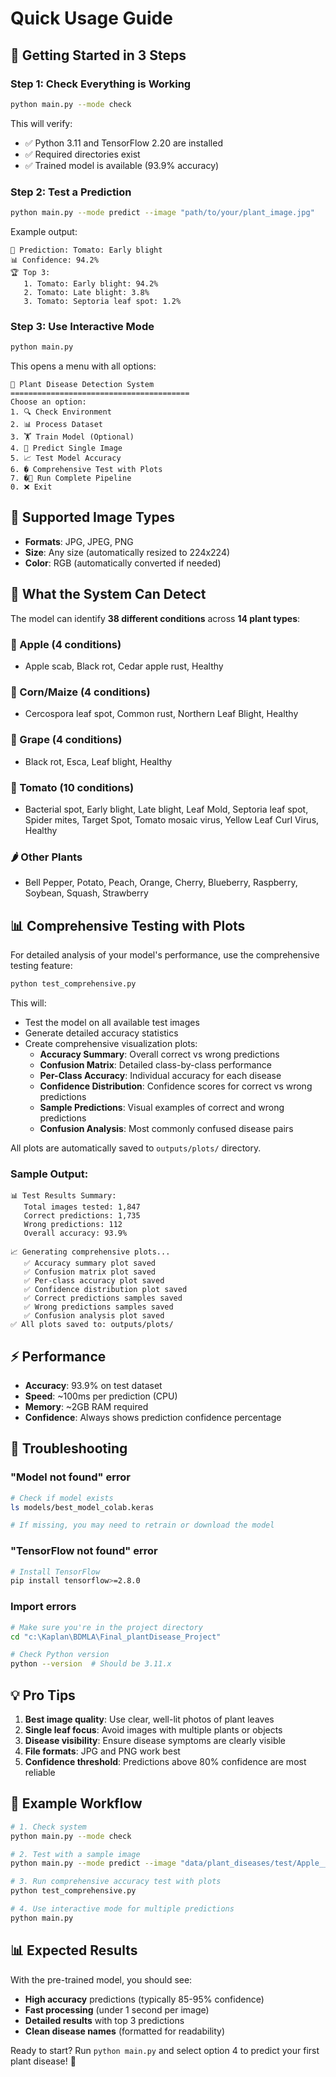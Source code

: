 # Quick Usage Guide

## 🚀 Getting Started in 3 Steps

### Step 1: Check Everything is Working
```bash
python main.py --mode check
```
This will verify:
- ✅ Python 3.11 and TensorFlow 2.20 are installed
- ✅ Required directories exist
- ✅ Trained model is available (93.9% accuracy)

### Step 2: Test a Prediction
```bash
python main.py --mode predict --image "path/to/your/plant_image.jpg"
```
Example output:
```
🎯 Prediction: Tomato: Early blight
📊 Confidence: 94.2%
🏆 Top 3:
   1. Tomato: Early blight: 94.2%
   2. Tomato: Late blight: 3.8%
   3. Tomato: Septoria leaf spot: 1.2%
```

### Step 3: Use Interactive Mode
```bash
python main.py
```
This opens a menu with all options:
```
🌱 Plant Disease Detection System
========================================
Choose an option:
1. 🔍 Check Environment
2. 📊 Process Dataset
3. 🏋️ Train Model (Optional)
4. 🔮 Predict Single Image
5. 📈 Test Model Accuracy
6. � Comprehensive Test with Plots
7. �🚀 Run Complete Pipeline
0. ❌ Exit
```

## 📸 Supported Image Types
- **Formats**: JPG, JPEG, PNG
- **Size**: Any size (automatically resized to 224x224)
- **Color**: RGB (automatically converted if needed)

## 🎯 What the System Can Detect
The model can identify **38 different conditions** across **14 plant types**:

### 🍎 Apple (4 conditions)
- Apple scab, Black rot, Cedar apple rust, Healthy

### 🌽 Corn/Maize (4 conditions)  
- Cercospora leaf spot, Common rust, Northern Leaf Blight, Healthy

### 🍇 Grape (4 conditions)
- Black rot, Esca, Leaf blight, Healthy

### 🍅 Tomato (10 conditions)
- Bacterial spot, Early blight, Late blight, Leaf Mold, Septoria leaf spot, Spider mites, Target Spot, Tomato mosaic virus, Yellow Leaf Curl Virus, Healthy

### 🌶️ Other Plants
- Bell Pepper, Potato, Peach, Orange, Cherry, Blueberry, Raspberry, Soybean, Squash, Strawberry

## 📊 Comprehensive Testing with Plots

For detailed analysis of your model's performance, use the comprehensive testing feature:

```bash
python test_comprehensive.py
```

This will:
- Test the model on all available test images
- Generate detailed accuracy statistics
- Create comprehensive visualization plots:
  - **Accuracy Summary**: Overall correct vs wrong predictions
  - **Confusion Matrix**: Detailed class-by-class performance
  - **Per-Class Accuracy**: Individual accuracy for each disease
  - **Confidence Distribution**: Confidence scores for correct vs wrong predictions
  - **Sample Predictions**: Visual examples of correct and wrong predictions
  - **Confusion Analysis**: Most commonly confused disease pairs

All plots are automatically saved to `outputs/plots/` directory.

### Sample Output:
```
📊 Test Results Summary:
   Total images tested: 1,847
   Correct predictions: 1,735
   Wrong predictions: 112
   Overall accuracy: 93.9%

📈 Generating comprehensive plots...
   ✅ Accuracy summary plot saved
   ✅ Confusion matrix plot saved
   ✅ Per-class accuracy plot saved
   ✅ Confidence distribution plot saved
   ✅ Correct predictions samples saved
   ✅ Wrong predictions samples saved
   ✅ Confusion analysis plot saved
✅ All plots saved to: outputs/plots/
```

## ⚡ Performance
- **Accuracy**: 93.9% on test dataset
- **Speed**: ~100ms per prediction (CPU)
- **Memory**: ~2GB RAM required
- **Confidence**: Always shows prediction confidence percentage

## 🔧 Troubleshooting

### "Model not found" error
```bash
# Check if model exists
ls models/best_model_colab.keras

# If missing, you may need to retrain or download the model
```

### "TensorFlow not found" error
```bash
# Install TensorFlow
pip install tensorflow>=2.8.0
```

### Import errors
```bash
# Make sure you're in the project directory
cd "c:\Kaplan\BDMLA\Final_plantDisease_Project"

# Check Python version
python --version  # Should be 3.11.x
```

## 💡 Pro Tips

1. **Best image quality**: Use clear, well-lit photos of plant leaves
2. **Single leaf focus**: Avoid images with multiple plants or objects
3. **Disease visibility**: Ensure disease symptoms are clearly visible
4. **File formats**: JPG and PNG work best
5. **Confidence threshold**: Predictions above 80% confidence are most reliable

## 🎯 Example Workflow

```bash
# 1. Check system
python main.py --mode check

# 2. Test with a sample image
python main.py --mode predict --image "data/plant_diseases/test/Apple___Apple_scab/image_001.jpg"

# 3. Run comprehensive accuracy test with plots
python test_comprehensive.py

# 4. Use interactive mode for multiple predictions
python main.py
```

## 📊 Expected Results
With the pre-trained model, you should see:
- **High accuracy** predictions (typically 85-95% confidence)
- **Fast processing** (under 1 second per image)
- **Detailed results** with top 3 predictions
- **Clean disease names** (formatted for readability)

Ready to start? Run `python main.py` and select option 4 to predict your first plant disease! 🌱